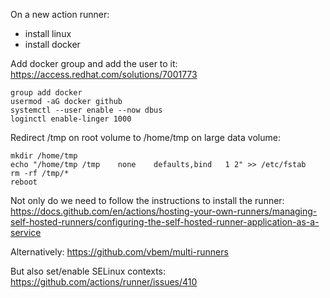 On a new action runner:
- install linux
- install docker

Add docker group and add the user to it:
https://access.redhat.com/solutions/7001773
```
group add docker
usermod -aG docker github
systemctl --user enable --now dbus
loginctl enable-linger 1000
```

Redirect /tmp on root volume to /home/tmp on large data volume:
```
mkdir /home/tmp
echo "/home/tmp	/tmp	none	defaults,bind	1 2" >> /etc/fstab
rm -rf /tmp/*
reboot
```

Not only do we need to follow the instructions to install the runner:
https://docs.github.com/en/actions/hosting-your-own-runners/managing-self-hosted-runners/configuring-the-self-hosted-runner-application-as-a-service

Alternatively:
https://github.com/vbem/multi-runners

But also set/enable SELinux contexts:
https://github.com/actions/runner/issues/410

